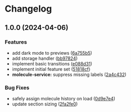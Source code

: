 # Changelog

## 1.0.0 (2024-04-06)


### Features

* add dark mode to previews ([6a755b5](https://github.com/vabe/chimie/commit/6a755b57848c2de90d0da8be3d879e3a2e007fa3))
* add storage handler ([bb97824](https://github.com/vabe/chimie/commit/bb97824ff962dabd23fb1fb778e6a0fe5567cc11))
* implement basic transitions ([e088d31](https://github.com/vabe/chimie/commit/e088d319313d7954dea4e13fa1fd7ec7222b1245))
* implement initial feature set ([51818cf](https://github.com/vabe/chimie/commit/51818cfd6d481adf60ce7b724fb3a5ccb18b9ee9))
* **molecule-service:** suppress missing labels ([2a4c432](https://github.com/vabe/chimie/commit/2a4c4324d5ba590b8df1da941b90c1125e4c69e3))


### Bug Fixes

* safely assign molecule history on load ([0d9e7e4](https://github.com/vabe/chimie/commit/0d9e7e41bef4bdca707058b8b69012ad8eb7731d))
* update section sizing ([2fa2fe0](https://github.com/vabe/chimie/commit/2fa2fe0e83caddc69e4939dfb5aa2a4a3f1ebe72))
